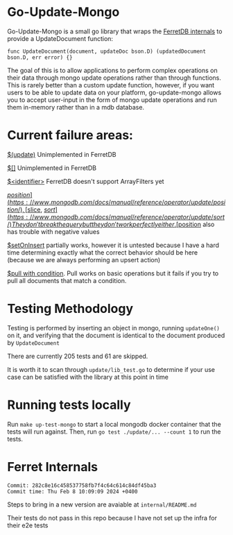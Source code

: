 # Go-Update-Mongo

Go-Update-Mongo is a small go library that wraps the [FerretDB internals](https://github.com/FerretDB/FerretDB/) to provide a UpdateDocument function:
```golang
func UpdateDocument(document, updateDoc bson.D) (updatedDocument bson.D, err error) {}
```

The goal of this is to allow applications to perform complex operations on their data through mongo update operations rather than through functions. This is rarely better than a custom update function, however, if you want users to be able to update data on your platform, go-update-mongo allows you to accept user-input in the form of mongo update operations and run them in-memory rather than in a mdb database.

# Current failure areas:

[$(update)](https://www.mongodb.com/docs/manual/reference/operator/update/positional/) Unimplemented in FerretDB

[$\[\]](https://www.mongodb.com/docs/manual/reference/operator/update/positional-all/) Unimplemented in FerretDB

[$\<identifier\>](https://www.mongodb.com/docs/manual/reference/operator/update/positional-filtered/) FerretDB doesn't support ArrayFilters yet

[$position](https://www.mongodb.com/docs/manual/reference/operator/update/position/), [$slice](https://www.mongodb.com/docs/manual/reference/operator/update/slice/), [$sort](https://www.mongodb.com/docs/manual/reference/operator/update/sort/) They don't break the query but they don't work perfectly either. [$position](https://www.mongodb.com/docs/manual/reference/operator/update/position/) also has trouble with negative values


[$setOnInsert](https://www.mongodb.com/docs/manual/reference/operator/update/setOnInsert/) partially works, however it is untested because I have a hard time determining exactly what the correct behavior should be here (because we are always performing an upsert action)

[$pull with condition](https://www.mongodb.com/docs/manual/reference/operator/update/pull/). Pull works on basic operations but it fails if you try to pull all documents that match a condition.

# Testing Methodology

Testing is performed by inserting an object in mongo, running `updateOne()` on it, and verifying that the document is identical to the document produced by `UpdateDocument`

There are currently 205 tests and 61 are skipped.

It is worth it to scan through `update/lib_test.go` to determine if your use case can be satisfied with the library at this point in time


# Running tests locally

Run `make up-test-mongo` to start a local mongodb docker container that the tests will run against. Then, run `go test ./update/... --count 1` to run the tests.


# Ferret Internals
```
Commit: 282c8e16c458537758fb7f4c64c614c84df45ba3 
Commit time: Thu Feb 8 10:09:09 2024 +0400
```
Steps to bring in a new version are avaiable at `internal/README.md`

Their tests do not pass in this repo because I have not set up the infra for their e2e tests
